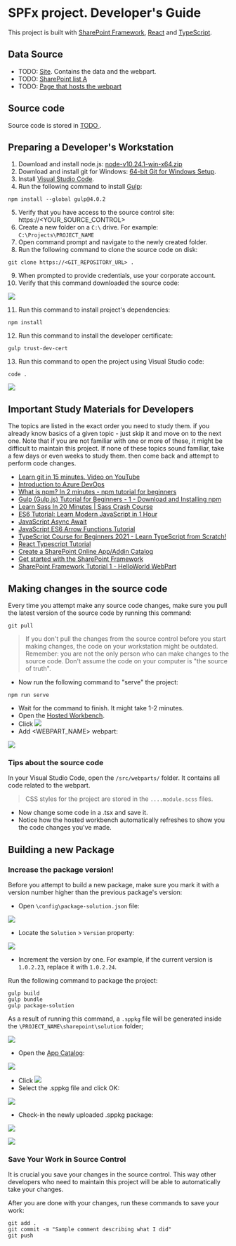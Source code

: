 # SPFx project. Developer's Guide

This project is built with [SharePoint Framework](https://docs.microsoft.com/en-us/sharepoint/dev/spfx/sharepoint-framework-overview), [React](https://reactjs.org) and [TypeScript](https://www.typescriptlang.org/).

## Data Source
- TODO: [Site](#). Contains the data and the webpart.
- TODO: [SharePoint list A](#)
- TODO: [Page that hosts the webpart](#)

## Source code
Source code is stored in [TODO <ADD GIT REPO URL>](#).

## Preparing a Developer's Workstation
1.  Download and install node.js: [node-v10.24.1-win-x64.zip](https://nodejs.org/dist/latest-v10.x/node-v10.24.1-win-x64.zip) 
1.  Download and install git for Windows: [64-bit Git for Windows Setup](https://github.com/git-for-windows/git/releases/download/v2.31.1.windows.1/Git-2.31.1-64-bit.exe).
1. Install [Visual Studio Code](https://code.visualstudio.com/).
1. Run the following command to install [Gulp](https://gulpjs.com/):
```
npm install --global gulp@4.0.2
```
5. Verify that you have access to the source control site: https://<YOUR_SOURCE_CONTROL>
5. Create a new folder on a `C:\` drive. For example: `C:\Projects\PROJECT_NAME`
5. Open command prompt and navigate to the newly created folder.
5. Run the following command to clone the source code on disk:
```
git clone https://<GIT_REPOSITORY_URL> .
```
9. When prompted to provide credentials, use your corporate account.
10. Verify that this command downloaded the source code:

![](IMG/Source.png)

11. Run this command to install project's dependencies:
```
npm install
```
12. Run this command to install the developer certificate:
```
gulp trust-dev-cert
```
13. Run this command to open the project using Visual Studio code:
```
code .
```

![](IMG/Folders.png)

## Important Study Materials for Developers
The topics are listed in the exact order you need to study them. if you already know basics of a given topic - just skip it and move on to the next one. Note that if you are not familiar with one or more of these, it might be difficult to maintain this project. If none of these topics sound familiar, take a few days or even weeks to study them. then come back and attempt to perform code changes.

- [Learn git in 15 minutes. Video on YouTube](https://www.youtube.com/watch?v=USjZcfj8yxE)
- [Introduction to Azure DevOps](https://www.youtube.com/watch?v=JhqpF-5E10I)
- [What is npm? In 2 minutes - npm tutorial for beginners](https://www.youtube.com/watch?v=ZNbFagCBlwo)
- [Gulp (Gulp.js) Tutorial for Beginners - 1 - Download and Installing npm](https://www.youtube.com/watch?v=CxM1RYnCYwM)
- [Learn Sass In 20 Minutes | Sass Crash Course](https://www.youtube.com/watch?v=Zz6eOVaaelI)
- [ES6 Tutorial: Learn Modern JavaScript in 1 Hour](https://www.youtube.com/watch?v=NCwa_xi0Uuc)
- [JavaScript Async Await](https://www.youtube.com/watch?v=V_Kr9OSfDeU)
- [JavaScript ES6 Arrow Functions Tutorial](https://www.youtube.com/watch?v=h33Srr5J9nY)
- [TypeScript Course for Beginners 2021 - Learn TypeScript from Scratch!](https://www.youtube.com/watch?v=BwuLxPH8IDs)
- [React Typescript Tutorial](https://www.youtube.com/watch?v=Z5iWr6Srsj8)
- [Create a SharePoint Online App/Addin Catalog](https://www.youtube.com/watch?v=qU08CINn4gU)
- [Get started with the SharePoint Framework](https://docs.microsoft.com/en-us/learn/modules/sharepoint-spfx-get-started/)
- [SharePoint Framework Tutorial 1 - HelloWorld WebPart](https://www.youtube.com/watch?v=_O2Re5uRLoo)

## Making changes in the source code
Every time you attempt make any source code changes, make sure you pull the latest version of the source code by running this command:

```
git pull
```
> If you don't pull the changes from the source control before you start making changes, the code on your workstation might be outdated. Remember: you are not the only person who can make changes to the source code. Don't assume the code on your computer is "the source of truth".

- Now run the following command to "serve" the project:

```
npm run serve
```

- Wait for the command to finish. It might take 1-2 minutes.
- Open the [Hosted Workbench](https://<SITEURL>/_layouts/15/workbench.aspx).
- Click ![](IMG/PLUS.png)
- Add <WEBPART_NAME> webpart:

![](IMG/AddWebpart.png)

### Tips about the source code

In your Visual Studio Code, open the `/src/webparts/` folder. It contains all code related to the webpart.

> CSS styles for the project are stored in the `....module.scss` files.

- Now change some code in a .tsx and save it.
- Notice how the hosted workbench automatically refreshes to show you the code changes you've made.


## Building a new Package

### Increase the package version!
Before you attempt to build a new package, make sure you mark it with a version number higher than the previous package's version:

- Open `\config\package-solution.json` file:

![](IMG/package-solution.png)

- Locate the `Solution` > `Version` property:

![](IMG/Increment.png)

- Increment the version by one. For example, if the current version is `1.0.2.23`, replace it with `1.0.2.24`.

Run the following command to package the project:

```
gulp build
gulp bundle
gulp package-solution
```
As a result of running this command, a `.sppkg` file will be generated inside the `\PROJECT_NAME\sharepoint\solution` folder;

![](IMG/Package.png)

- Open the [App Catalog](#):

![](IMG/Catalog.png)

- Click 
![](IMG/Upload.png)
- Select the .sppkg file and click OK:

![](IMG/Dialog.png)

- Check-in the newly uploaded .sppkg package:

![](IMG/Checkin.png)

![](IMG/OK.png)


### Save Your Work in Source Control

It is crucial you save your changes in the source control. This way other developers who need to maintain this project will be able to automatically take your changes. 

After you are done with your changes, run these commands to save your work:

```
git add .
git commit -m "Sample comment describing what I did"
git push
```

